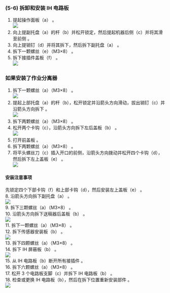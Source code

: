 ### (5-6) 拆卸和安装 IH 电路板  
1. 提起操作面板（a） 。  
![](./image/image-1.png)    
2. 向上提副托盘（a）的杆（b）并松开锁定，然后提起机器后侧（c）并将其滑至前侧 。  
3. 向上提销钉（d）并将其拆下，然后拆下副托盘（a） 。  
4. 拆下一颗螺丝（e）（M3×8） 。  
5. 拆下接插件盖板（f） 。  
![](./image/image-2.png)    
### 如果安装了作业分离器  
1. 拆下一颗螺丝（a）（M3×8） 。  
![](./image/image-3.png)    
2. 提起上部托盘（a）的杆（b），松开锁定并沿箭头方向滑动，拔出销钉（c）并沿箭头方向拆下 。  
![](./image/image-4.png)    
3. 拆下两颗螺丝（a）（M3×8） 。  
4. 松开两个卡钩（c），沿箭头方向拆下左后盖板（b） 。  
![](./image/image-5.png)    
5. 打开前盖板 。  
6. 拆下两颗螺丝（a）（M3×8） 。  
7. 将平头螺丝刀（c）插入开口的前侧，沿箭头方向拨动并松开四个卡钩（d），然后拆下左上盖板（e） 。  
![](./image/image-6.png)    
#### **安装注意事项**
先锁定四个下部卡钩（f）和上部卡钩（d），然后安装左上盖板（e） 。  
8. 沿箭头方向拆下副托盘（a） 。  
![](./image/image-7.png)    
9. 拆下三颗螺丝（a）（M3×8） 。  
10. 沿箭头方向拆下送稿器后盖板（b） 。  
![](./image/image-8.png)    
11. 拆下一颗螺丝（a）（M3×8） 。  
12. 拆下传感器安装板（b） 。  
![](./image/image-9.png)    
13. 拆下四颗螺丝（a）（M3×8） 。  
14. 拆下 IH 屏蔽板（b） 。  
![](./image/image-10.png)    
15. 从 IH 电路板（b）断开所有接插件 。  
16. 拆下六颗螺丝（a）（M3×8） 。  
17. 松开 3 个电路板支脚（c）并拆下 IH 电路板（b） 。  
18. 检查或更换 IH 电路板（b），然后在拆下位置重新安装部件 。  
![](./image/image-11.png)
